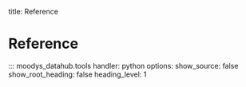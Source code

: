 title: Reference

# Reference

::: moodys_datahub.tools
    handler: python
    options:
        show_source: false
        show_root_heading: false
        heading_level: 1

